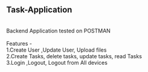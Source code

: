 ## Task-Application
<br>
Backend Application tested on POSTMAN<br>
<br>
Features -<br>
1.Create User ,Update User, Upload files <br>
2.Create Tasks, delete tasks, update tasks, read Tasks <br>
3.Login ,Logout, Logout from All devices <br>

